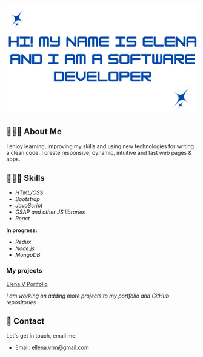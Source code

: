 <h1 align="center">
  <img src="https://github.com/elenavrm/elenavrm/blob/main/elena%20(Facebook%20Cover).png?raw=true" alt="Elena V Logo">
</h1>


## 👩🏽‍💻 About Me

I enjoy learning, improving my skills and using new technologies for writing a clean code. I create responsive, dynamic, intuitive and fast web pages & apps.

## 👩🏽‍💻 Skills


- *HTML/CSS*
- *Bootstrap*
- *JavaScript*
- *GSAP and other JS libraries*
- *React*

**In progress:**

- *Redux*
- *Node.js*
- *MongoDB*


### My projects

[Elena V Portfolio](<a href="https://elena-v.glitch.me/" target="_blank">)

*I am working on adding more projects to my portfolio and GitHub repositories*



## 📧 Contact

Let's get in touch, email me:

- Email: ellena.vrm@gmail.com





